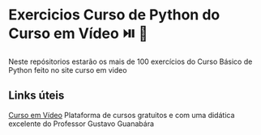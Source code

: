 # Exercicios Curso de Python do Curso em Vídeo ⏯️ 📖
Neste repósitorios estarão os mais de 100 exercícios do Curso Básico de Python feito no site curso em video

## Links úteis
[Curso em Vídeo](http://www.cursoemvideo.com) Plataforma de cursos gratuitos e com uma didática excelente do Professor
Gustavo Guanabára

